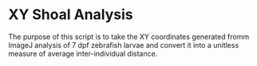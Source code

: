 # XY Shoal Analysis
The purpose of this script is to take the XY coordinates generated fromm ImageJ analysis of 7 dpf zebrafish larvae and convert it into a unitless measure of average inter-individual distance.
